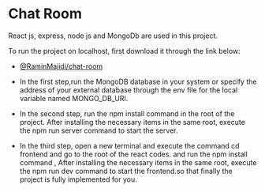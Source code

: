 # Chat Room 

React js, express, node js and MongoDb are used in this project. 

To run the project on localhost, first download it through the link below:

- [@RaminMajidi/chat-room](https://github.com/RaminMajidi/chat-room.git)

- In the first step,run the MongoDB database in your system or specify the address of your external database through the env file for the local variable named MONGO_DB_URI.
- In the second step, run the npm install command in the root of the project. After installing the necessary items in the same root, execute the npm run server command to start the server.
- In the third step, open a new terminal and execute the command cd frontend and go to the root of the react codes. and run the npm install command , After installing the necessary items in the same root, execute the npm run dev command to start the frontend.so that finally the project is fully implemented for you.


